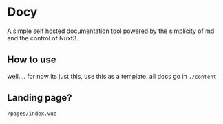 # Docy
A simple self hosted documentation tool powered by the simplicity of md and the control of Nuxt3.

## How to use
well.... for now its just this, use this as a template. all docs go in `./content`

## Landing page?
`/pages/index.vue`
